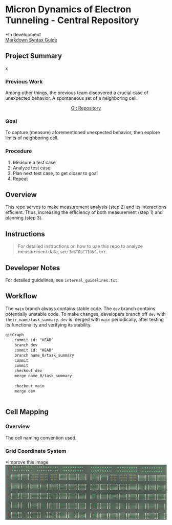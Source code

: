 # Micron Dynamics of Electron Tunneling - Central Repository

*In development  
[Markdown Syntax Guide](https://www.markdownguide.org/basic-syntax/)

## Project Summary
x

### Previous Work
Among other things, the previous team discovered a crucial case of unexpected behavior. A spontaneous set of a neighboring cell.  
<div style="text-align: center;">

[Git Repository](https://github.com/mihirsavadi/MicronDynamicsOfElectronTunneling)
</div>
	
### Goal
To capture (measure) aforementioned unexpected behavior, then explore limits of neighboring cell.

### Procedure
1. Measure a test case
2. Analyze test case
3. Plan next test case, to get closer to goal
4. Repeat

## Overview
This repo serves to make measurement analysis (step 2) and its interactions efficient. Thus, increasing the efficiency of both measurement (step 1) and planning (step 3).

## Instructions
> For detailed instructions on how to use this repo to analyze measurement data, see `INSTRUCTIONS.txt`.
	
## Developer Notes
For detailed guidelines, see `internal_guidelines.txt`. 

## Workflow
The `main` branch always contains stable code. The `dev` branch contains potentially unstable code. To make changes, developers branch off `dev` with `their_name/task_summary`. `dev` is merged with `main` periodically, after testing its functionality and verifying its stability. 

```mermaid
gitGraph
	commit id: "HEAD"
	branch dev
	commit id: "HEAD"
	branch name_0/task_summary
	commit
	commit
	checkout dev
	merge name_0/task_summary
	
	checkout main
	merge dev
	
```

## Cell Mapping

### Overview
The cell naming convention used.

### Grid Coordinate System
*Improve this image  
![An illustration of the grid coordinate system](/old_guidelines/summary_paper/figures/maskcoord.jpg)




